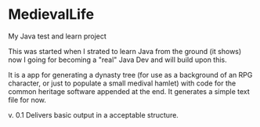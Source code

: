 # MedievalLife
My Java test and learn  project 

This was started when I strated to learn Java from the ground (it shows) now I going for becoming a "real" Java Dev and will build upon this.

It is a app for generating a dynasty tree (for use as a background of an RPG character, or just to populate a small medival hamlet) with code for the common heritage software appended at the end.
It generates a simple text file for now.

v. 0.1 Delivers basic output in a acceptable structure.
